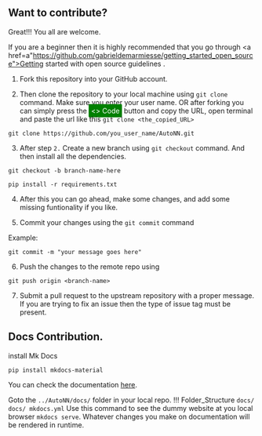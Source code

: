 

## Want to contribute?
 Great!!! You all are welcome. 

If you are a beginner then it is highly recommended that you go through <a href=a"https://github.com/gabrieldemarmiesse/getting_started_open_source">Getting started with open source guidelines </a>.

1. Fork this repository into your GitHub account.

2. Then clone the repository to your local machine using `git clone` command. Make sure you enter your user name. 
OR after forking you can simply press the <span style='color:white;background-color:green;border-radius:2px;padding:5px' ><> Code</span> button and copy the URL, open terminal and paste the url like this `git clone <the_copied_URL>`
```
git clone https://github.com/you_user_name/AutoNN.git
```

3. After step `2.` Create a new branch using `git checkout` command. And then install all the dependencies. 
```
git checkout -b branch-name-here

pip install -r requirements.txt
```

4. After this you can go ahead, make some changes, and add some missing funtionality if you like. 

5. Commit your changes using the `git commit` command

Example:
```
git commit -m "your message goes here"
```
6. Push the changes to the remote repo using
``` 
git push origin <branch-name>
```
7. Submit a pull request to the upstream repository with a proper message. If you are trying to fix an issue then the type of issue tag must be present. 

## Docs Contribution. 

install Mk Docs
```
pip install mkdocs-material
```

You can check the documentation <a href="https://squidfunk.github.io/mkdocs-material/">here</a>.

Goto the `../AutoNN/docs/` folder in your local repo.
!!! Folder_Structure
    ```
    docs/
        docs/
        mkdocs.yml
    ```
Use this command to see the dummy website at you local browser `mkdocs serve`. Whatever changes you make on documentation will be rendered in runtime. 






<!-- 
Now to test the GUI you can locally install the package using the following command.
```
pip install .
```
!!! attention 
    Make sure you are in the same directory where the `setup.py` file is -->

<!-- Open your terminal and copy paste the following command to start the GUI
```
autonn
```
This should work and you can locally check whether the GUI is working as expected.

!!! Note
    The GUI was built using tkinter and `ttkbootstrap==0.5.1`.  
     -->